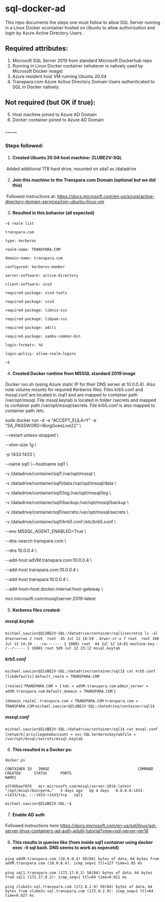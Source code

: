 # sql-docker-ad

This repo documents the steps one must follow to allow SQL Server running in a Linux Docker ocontainer hosted on Ubuntu to allow authorization and login by Azure Active Directory Users. 

## Required attributes:

1) Microsoft SQL Server 2019 from standard Microsoft Dockerhub repo
2) Running in Linux Docker container (whatever is natively used by Microsoft Docker image)
3) Azure resident host VM running Ubuntu 20.04
4) Transpara.com Azure Active Directory Domain Users authenticated to SQL in Docker natively.

## Not **required** (but OK if true):

5) Host machine joined to Azure AD Domain
6) Docker container joined to Azure AD Domain

### -----

### Steps followed:

1) #### Created Ubuntu 20.04 host machine: ZLUBE2V-SQL

​		Added additional 1TB hard drive, mounted on sda1 as /datadrive

2. #### Join this machine to the Transpara.com Domain (optional but we did this)

​		Followed instructions at: https://docs.microsoft.com/en-us/azure/active-directory-domain-services/join-ubuntu-linux-vm

3. #### Resulted in this behavior (all expected)

`~$ realm list` 

`transpara.com` 

`type: kerberos` 

`realm-name: TRANSPARA.COM` 

`domain-name: transpara.com` 

`configured: kerberos-member` 

`server-software: active-directory` 

`client-software: sssd` 

`required-package: sssd-tools` 

`required-package: sssd` 

`required-package: libnss-sss` 

`required-package: libpam-sss` 

`required-package: adcli` 

`required-package: samba-common-bin` 

`login-formats: %U` 

`login-policy: allow-realm-logins` 

`~$` 

4. #### Created Docker runtime from MSSQL standard 2019 image

Docker run.sh (using Azure static IP for their DNS server at 10.0.0.4).
Also note volume mounts for required Kerberos files:
Files krb5.conf and mssql.conf are located in /sql1 and are mapped to container path /var/opt/mssql. 
File mssql.keytab is located in folder /secrets and mapped to container path /var/opt/mssql/secrets. 
File krb5.conf is also mapped to container path /etc.

sudo docker run -d -e "ACCEPT_EULA=Y" -e "SA_PASSWORD=BorgGoesLive22" \\

--restart unless-stopped \\

--shm-size 1g \\

-p 1433:1433 \\ 

--name sql1 \\--hostname sql1 \\

-v /datadrive/container/sql1:/var/opt/mssql \\

-v /datadrive/container/sql1/data:/var/opt/mssql/data \\

-v /datadrive/container/sql1/log:/var/opt/mssql/log \\

-v /datadrive/container/sql1/backup:/var/opt/mssql/backup \\

-v /datadrive/container/sql1/secrets:/var/opt/mssql/secrets \\

-v /datadrive/container/sql1/krb5.conf:/etc/krb5.conf \\

--env MSSQL_AGENT_ENABLED=True \\

--dns-search transpara.com \\

--dns 10.0.0.4 \\

--add-host adVM.transpara.com:10.0.0.4 \\

--add-host transpara.com:10.0.0.4 \\

--add-host transpara:10.0.0.4 \\

--add-host=host.docker.internal:host-gateway \\

mcr.microsoft.com/mssql/server:2019-latest



5. #### Kerberos files created:

##### mssql.keytab
`michael.saucier@ZLUBE2V-SQL:/datadrive/container/sql1/secrets$ ls -al`
`drwxrwxrwx 2 root  root  45 Jul 12 16:59 .`
`drwxr-xr-x 7 root  root 108 Jul 13 14:10 ..`
`-rw------- 1 10001 root  44 Jul 12 14:01 machine-key`
`-r--r----- 1 10001 root 589 Jul 12 23:12 mssql.keytab`

##### krb5.conf
`michael.saucier@ZLUBE2V-SQL:/datadrive/container/sql1$ cat krb5.conf` 
`[libdefaults]`
`default_realm = TRANSPARA.COM`

`[realms]`
`TRANSPARA.COM = {`
    `kdc = adVM.transpara.com`
    `admin_server = adVM.transpara.com`
    `default_domain = TRANSPARA.COM`
`}`

`[domain_realm]`
`.transpara.com = TRANSPARA.COM`
`transpara.com = TRANSPARA.COM`
`michael.saucier@ZLUBE2V-SQL:/datadrive/container/sql1$` 

##### mssql.conf

`michael.saucier@ZLUBE2V-SQL:/datadrive/container/sql1$ cat mssql.conf`
`[network]`
`privilegedadaccount = svc-SQL`
`kerberoskeytabfile = /var/opt/mssql/secrets/mssql.keytab`

6. #### This resulted in a Docker ps:

`docker ps`

`CONTAINER ID   IMAGE                                        COMMAND                  CREATED      STATUS      PORTS                                       NAMES`

`a374bbaaf8f6   mcr.microsoft.com/mssql/server:2019-latest   "/opt/mssql/bin/perm…"   5 days ago   Up 4 days   0.0.0.0:1433->1433/tcp, :::1433->1433/tcp   sql1`

`michael.saucier@ZLUBE2V-SQL:~$` 

7. #### Enable AD auth

Followed instructions here https://docs.microsoft.com/en-us/sql/linux/sql-server-linux-containers-ad-auth-adutil-tutorial?view=sql-server-ver16

8. #### This results in queries like (from inside sql1 container using docker exec -it sql bash. DNS seems to work as expecetd)

`ping adVM.transpara.com (10.0.0.4) 56(84) bytes of data.`
`64 bytes from adVM.transpara.com (10.0.0.4): icmp_seq=1 ttl=127 time=1.05 ms`

`ping sql1.transpara.com (172.17.0.2) 56(84) bytes of data.`
`64 bytes from sql1 (172.17.0.2): icmp_seq=1 ttl=64 time=0.011 ms`

`ping zlube2v-sql.transpara.com (172.0.2.9) 56(84) bytes of data.`
`64 bytes from zlube2v-sql.transpara.com (172.0.2.9): icmp_seq=1 ttl=64 time=0.027 ms`

